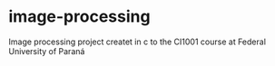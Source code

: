 # image-processing
Image processing project createt in c to the CI1001 course at Federal University of Paraná
